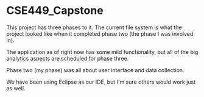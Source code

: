 # CSE449_Capstone

This project has three phases to it. The current file system is what the project looked like when it completed phase two (the phase I was involved in).

The application as of right now has some mild functionality, but all of the big analytics aspects are scheduled for phase three.

Phase two (my phase) was all about user interface and data collection.

We have been using Eclipse as our IDE, but I'm sure others would work just as well. 
